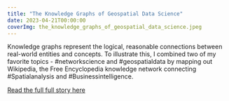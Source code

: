 ```yaml
---
title: "The Knowledge Graphs of Geospatial Data Science"
date: 2023-04-21T00:00:00
coverImg: the_knowledge_graphs_of_geospatial_data_science.jpeg
---
```


Knowledge graphs represent the logical, reasonable connections between real-world entities and concepts. To illustrate this, I combined two of my favorite topics - #networkscience and #geospatialdata by mapping out Wikipedia, the Free Encyclopedia knowledge network connecting #Spatialanalysis and #Businessintelligence.


<!--more-->


[Read the full full story here](https://www.linkedin.com/feed/update/urn:li:activity:7053668605611114496/ )
